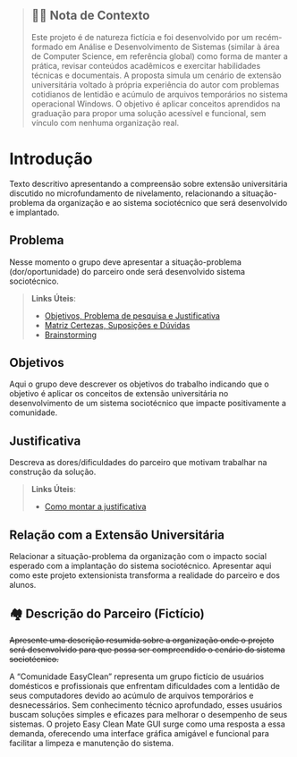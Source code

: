 > ## 🧑‍💻 Nota de Contexto
> Este projeto é de natureza fictícia e foi desenvolvido por um recém-formado em Análise e Desenvolvimento de Sistemas (similar à área de Computer Science, em referência global) como forma de manter a prática, revisar conteúdos acadêmicos e exercitar habilidades técnicas e documentais. A proposta simula um cenário de extensão universitária voltado à própria experiência do autor com problemas cotidianos de lentidão e acúmulo de arquivos temporários no sistema operacional Windows. O objetivo é aplicar conceitos aprendidos na graduação para propor uma solução acessível e funcional, sem vínculo com nenhuma organização real.

# Introdução

Texto descritivo apresentando a compreensão sobre extensão universitária discutido no microfundamento de nivelamento, relacionando a situação-problema da organização e ao sistema sociotécnico que será desenvolvido e implantado.

## Problema
Nesse momento o grupo deve apresentar a situação-problema (dor/oportunidade) do parceiro onde será desenvolvido sistema sociotécnico.

> **Links Úteis**:
> - [Objetivos, Problema de pesquisa e Justificativa](https://medium.com/@versioparole/objetivos-problema-de-pesquisa-e-justificativa-c98c8233b9c3)
> - [Matriz Certezas, Suposições e Dúvidas](https://medium.com/educa%C3%A7%C3%A3o-fora-da-caixa/matriz-certezas-suposi%C3%A7%C3%B5es-e-d%C3%BAvidas-fa2263633655)
> - [Brainstorming](https://www.euax.com.br/2018/09/brainstorming/)

## Objetivos

Aqui o grupo deve descrever os objetivos do trabalho indicando que o objetivo é aplicar os conceitos de extensão universitária no desenvolvimento de um sistema sociotécnico que impacte positivamente a comunidade.

## Justificativa

Descreva as dores/dificuldades do parceiro que motivam trabalhar na construção da solução.

> **Links Úteis**:
> - [Como montar a justificativa](https://guiadamonografia.com.br/como-montar-justificativa-do-tcc/)

## Relação com a Extensão Universitária

Relacionar a situação-problema da organização com o impacto social esperado com a implantação do sistema sociotécnico.
Apresentar aqui como este projeto extensionista transforma a realidade do parceiro e dos alunos.

## 🏘️ Descrição do Parceiro (Fictício)

~~Apresente uma descrição resumida sobre a organização onde o projeto será desenvolvido para que possa ser compreendido o cenário do sistema sociotécnico.~~

A “Comunidade EasyClean” representa um grupo fictício de usuários domésticos e profissionais que enfrentam dificuldades com a lentidão de seus computadores devido ao acúmulo de arquivos temporários e desnecessários. Sem conhecimento técnico aprofundado, esses usuários buscam soluções simples e eficazes para melhorar o desempenho de seus sistemas. O projeto Easy Clean Mate GUI surge como uma resposta a essa demanda, oferecendo uma interface gráfica amigável e funcional para facilitar a limpeza e manutenção do sistema.
